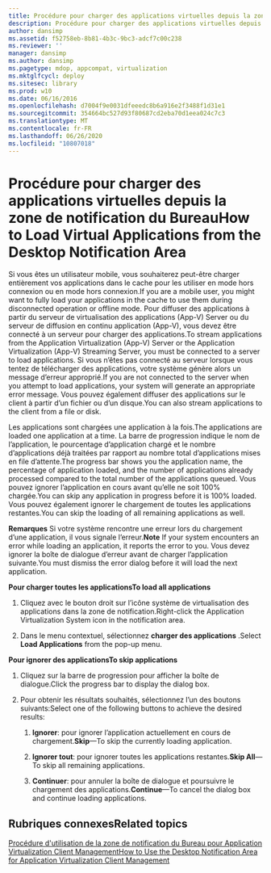 ```yaml
---
title: Procédure pour charger des applications virtuelles depuis la zone de notification du Bureau
description: Procédure pour charger des applications virtuelles depuis la zone de notification du Bureau
author: dansimp
ms.assetid: f52758eb-8b81-4b3c-9bc3-adcf7c00c238
ms.reviewer: ''
manager: dansimp
ms.author: dansimp
ms.pagetype: mdop, appcompat, virtualization
ms.mktglfcycl: deploy
ms.sitesec: library
ms.prod: w10
ms.date: 06/16/2016
ms.openlocfilehash: d7004f9e0031dfeeedc8b6a916e2f3488f1d31e1
ms.sourcegitcommit: 354664bc527d93f80687cd2eba70d1eea024c7c3
ms.translationtype: MT
ms.contentlocale: fr-FR
ms.lasthandoff: 06/26/2020
ms.locfileid: "10807018"
---
```

# <span data-ttu-id="41fb6-103">Procédure pour charger des applications virtuelles depuis la zone de notification du Bureau</span><span class="sxs-lookup"><span data-stu-id="41fb6-103">How to Load Virtual Applications from the Desktop Notification Area</span></span>


<span data-ttu-id="41fb6-104">Si vous êtes un utilisateur mobile, vous souhaiterez peut-être charger entièrement vos applications dans le cache pour les utiliser en mode hors connexion ou en mode hors connexion.</span><span class="sxs-lookup"><span data-stu-id="41fb6-104">If you are a mobile user, you might want to fully load your applications in the cache to use them during disconnected operation or offline mode.</span></span> <span data-ttu-id="41fb6-105">Pour diffuser des applications à partir du serveur de virtualisation des applications (App-V) Server ou du serveur de diffusion en continu application (App-V), vous devez être connecté à un serveur pour charger des applications.</span><span class="sxs-lookup"><span data-stu-id="41fb6-105">To stream applications from the Application Virtualization (App-V) Server or the Application Virtualization (App-V) Streaming Server, you must be connected to a server to load applications.</span></span> <span data-ttu-id="41fb6-106">Si vous n’êtes pas connecté au serveur lorsque vous tentez de télécharger des applications, votre système génère alors un message d’erreur approprié.</span><span class="sxs-lookup"><span data-stu-id="41fb6-106">If you are not connected to the server when you attempt to load applications, your system will generate an appropriate error message.</span></span> <span data-ttu-id="41fb6-107">Vous pouvez également diffuser des applications sur le client à partir d’un fichier ou d’un disque.</span><span class="sxs-lookup"><span data-stu-id="41fb6-107">You can also stream applications to the client from a file or disk.</span></span>

<span data-ttu-id="41fb6-108">Les applications sont chargées une application à la fois.</span><span class="sxs-lookup"><span data-stu-id="41fb6-108">The applications are loaded one application at a time.</span></span> <span data-ttu-id="41fb6-109">La barre de progression indique le nom de l’application, le pourcentage d’application chargé et le nombre d’applications déjà traitées par rapport au nombre total d’applications mises en file d’attente.</span><span class="sxs-lookup"><span data-stu-id="41fb6-109">The progress bar shows you the application name, the percentage of application loaded, and the number of applications already processed compared to the total number of the applications queued.</span></span> <span data-ttu-id="41fb6-110">Vous pouvez ignorer l’application en cours avant qu’elle ne soit 100% chargée.</span><span class="sxs-lookup"><span data-stu-id="41fb6-110">You can skip any application in progress before it is 100% loaded.</span></span> <span data-ttu-id="41fb6-111">Vous pouvez également ignorer le chargement de toutes les applications restantes.</span><span class="sxs-lookup"><span data-stu-id="41fb6-111">You can skip the loading of all remaining applications as well.</span></span>

<span data-ttu-id="41fb6-112">**Remarques**  Si votre système rencontre une erreur lors du chargement d’une application, il vous signale l’erreur.</span><span class="sxs-lookup"><span data-stu-id="41fb6-112">**Note** If your system encounters an error while loading an application, it reports the error to you.</span></span> <span data-ttu-id="41fb6-113">Vous devez ignorer la boîte de dialogue d’erreur avant de charger l’application suivante.</span><span class="sxs-lookup"><span data-stu-id="41fb6-113">You must dismiss the error dialog before it will load the next application.</span></span>

 

**<span data-ttu-id="41fb6-114">Pour charger toutes les applications</span><span class="sxs-lookup"><span data-stu-id="41fb6-114">To load all applications</span></span>**

1.  <span data-ttu-id="41fb6-115">Cliquez avec le bouton droit sur l’icône système de virtualisation des applications dans la zone de notification.</span><span class="sxs-lookup"><span data-stu-id="41fb6-115">Right-click the Application Virtualization System icon in the notification area.</span></span>

2.  <span data-ttu-id="41fb6-116">Dans le menu contextuel, sélectionnez **charger des applications** .</span><span class="sxs-lookup"><span data-stu-id="41fb6-116">Select **Load Applications** from the pop-up menu.</span></span>

**<span data-ttu-id="41fb6-117">Pour ignorer des applications</span><span class="sxs-lookup"><span data-stu-id="41fb6-117">To skip applications</span></span>**

1.  <span data-ttu-id="41fb6-118">Cliquez sur la barre de progression pour afficher la boîte de dialogue.</span><span class="sxs-lookup"><span data-stu-id="41fb6-118">Click the progress bar to display the dialog box.</span></span>

2.  <span data-ttu-id="41fb6-119">Pour obtenir les résultats souhaités, sélectionnez l’un des boutons suivants:</span><span class="sxs-lookup"><span data-stu-id="41fb6-119">Select one of the following buttons to achieve the desired results:</span></span>

    1.  <span data-ttu-id="41fb6-120">**Ignorer**: pour ignorer l’application actuellement en cours de chargement.</span><span class="sxs-lookup"><span data-stu-id="41fb6-120">**Skip**—To skip the currently loading application.</span></span>

    2.  <span data-ttu-id="41fb6-121">**Ignorer tout**: pour ignorer toutes les applications restantes.</span><span class="sxs-lookup"><span data-stu-id="41fb6-121">**Skip All**—To skip all remaining applications.</span></span>

    3.  <span data-ttu-id="41fb6-122">**Continuer**: pour annuler la boîte de dialogue et poursuivre le chargement des applications.</span><span class="sxs-lookup"><span data-stu-id="41fb6-122">**Continue**—To cancel the dialog box and continue loading applications.</span></span>

## <span data-ttu-id="41fb6-123">Rubriques connexes</span><span class="sxs-lookup"><span data-stu-id="41fb6-123">Related topics</span></span>


[<span data-ttu-id="41fb6-124">Procédure d'utilisation de la zone de notification du Bureau pour Application Virtualization Client Management</span><span class="sxs-lookup"><span data-stu-id="41fb6-124">How to Use the Desktop Notification Area for Application Virtualization Client Management</span></span>](how-to-use-the-desktop-notification-area-for-application-virtualization-client-management.md)

 

 





